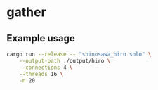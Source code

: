 # gather

## Example usage

```bash
cargo run --release -- "shinosawa_hiro solo" \
    --output-path ./output/hiro \
    --connections 4 \
    --threads 16 \
    -n 20
```

